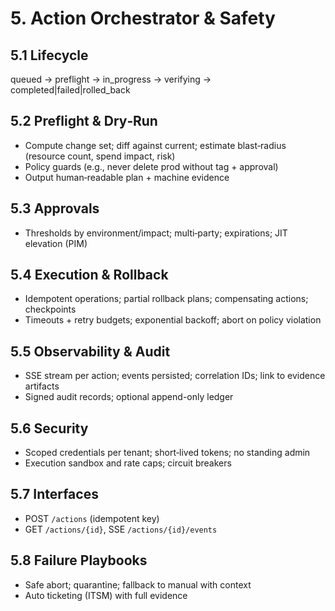 # 5. Action Orchestrator & Safety

## 5.1 Lifecycle
queued → preflight → in_progress → verifying → completed|failed|rolled_back

## 5.2 Preflight & Dry‑Run
- Compute change set; diff against current; estimate blast‑radius (resource count, spend impact, risk)
- Policy guards (e.g., never delete prod without tag + approval)
- Output human‑readable plan + machine evidence

## 5.3 Approvals
- Thresholds by environment/impact; multi‑party; expirations; JIT elevation (PIM)

## 5.4 Execution & Rollback
- Idempotent operations; partial rollback plans; compensating actions; checkpoints
- Timeouts + retry budgets; exponential backoff; abort on policy violation

## 5.5 Observability & Audit
- SSE stream per action; events persisted; correlation IDs; link to evidence artifacts
- Signed audit records; optional append-only ledger

## 5.6 Security
- Scoped credentials per tenant; short‑lived tokens; no standing admin
- Execution sandbox and rate caps; circuit breakers

## 5.7 Interfaces
- POST `/actions` (idempotent key)
- GET `/actions/{id}`, SSE `/actions/{id}/events`

## 5.8 Failure Playbooks
- Safe abort; quarantine; fallback to manual with context
- Auto ticketing (ITSM) with full evidence
